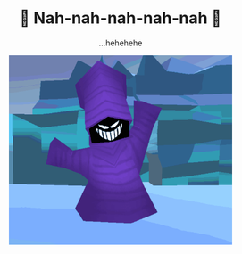 <div align="center">
  <h1>🎵 Nah-nah-nah-nah-nah 🎵</h1>
  <p>…hehehehe</p>
  <img width="400" height="340" src="purple-thief.gif">
</div>
